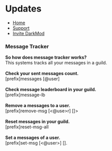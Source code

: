 <h1>Updates</h1>
<p>
  <ul>
    <li><a href = "README.md">Home</a></li>
        <li><a href = "https://discord.gg/GudQ2PkyGk">Support</a></li>
                <li><a href = "https://discord.com/api/oauth2/authorize?client_id=932915599141662840&permissions=8&scope=bot%20applications.commands">Invite DarkMod</a></li>
    </ul>
  </p>
<h3>Message Tracker</h3>
<p>
  <b>So how does message tracker works?</b><br>This systems tracks all your messages in a guild.<br><br>
  <b>Check your sent messages count.</b> <br>[prefix]messages [@user]<br><br>
  <b>Check message leaderboard in your guild.</b> <br>[prefix]message-lb<br><br>
  <b>Remove a messages to a user.</b> <br>[prefix]remove-msg [<@use>r] [<amount>]><br><br>
  <b>Reset messages in your guild.</b> <br>[prefix]reset-msg-all<br><br>
  <b>Set a messages of a user.</b> <br>[prefix]set-msg [<@user>] [<amount>].<br><br>
  </p>


  </p>

